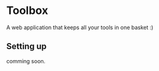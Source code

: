 # Toolbox

A web application that keeps all your tools in one basket :)

## Setting up

comming soon.
